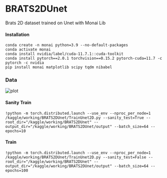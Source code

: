 # BRATS2DUnet
Brats 2D dataset trained on Unet with Monai Lib


#### Installation 
```
conda create -n monai python=3.9 --no-default-packages
conda activate monai
conda install nvidia/label/cuda-11.7.1::cuda-toolkit
conda install pytorch==2.0.1 torchvision==0.15.2 pytorch-cuda=11.7 -c pytorch -c nvidia
pip install monai matplotlib scipy tqdm nibabel
```

### Data
<!-- <img href="./images/MRIChannels.png"/> -->
![plot](https://github.com/ajaymin28/BRATS2DUnet/images/MRIChannels.png)

#### Sanity Train
```
!python -m torch.distributed.launch --use_env --nproc_per_node=1 /kaggle/working/BRATS2DUnet/TrainUnet2D.py --sanity_test=True --root_dir="/kaggle/working/BRATS2DUnet" --output_dir="/kaggle/working/BRATS2DUnet/output" --batch_size=64 --epochs=10
```

#### Train
```
!python -m torch.distributed.launch --use_env --nproc_per_node=1 /kaggle/working/BRATS2DUnet/TrainUnet2D.py --sanity_test=False --root_dir="/kaggle/working/BRATS2DUnet" --output_dir="/kaggle/working/BRATS2DUnet/output" --batch_size=64 --epochs=100
```
